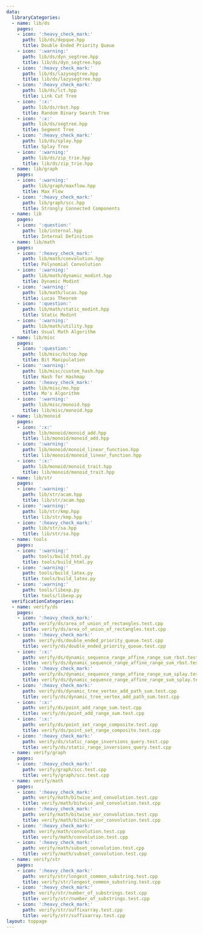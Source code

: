 ```yaml
---
data:
  libraryCategories:
  - name: lib/ds
    pages:
    - icon: ':heavy_check_mark:'
      path: lib/ds/depque.hpp
      title: Double Ended Priority Queue
    - icon: ':warning:'
      path: lib/ds/dyn_segtree.hpp
      title: lib/ds/dyn_segtree.hpp
    - icon: ':heavy_check_mark:'
      path: lib/ds/lazysegtree.hpp
      title: lib/ds/lazysegtree.hpp
    - icon: ':heavy_check_mark:'
      path: lib/ds/lct.hpp
      title: Link Cut Tree
    - icon: ':x:'
      path: lib/ds/rbst.hpp
      title: Random Binary Search Tree
    - icon: ':x:'
      path: lib/ds/segtree.hpp
      title: Segment Tree
    - icon: ':heavy_check_mark:'
      path: lib/ds/splay.hpp
      title: Splay Tree
    - icon: ':warning:'
      path: lib/ds/zip_trie.hpp
      title: lib/ds/zip_trie.hpp
  - name: lib/graph
    pages:
    - icon: ':warning:'
      path: lib/graph/maxflow.hpp
      title: Max Flow
    - icon: ':heavy_check_mark:'
      path: lib/graph/scc.hpp
      title: Strongly Connected Components
  - name: lib
    pages:
    - icon: ':question:'
      path: lib/internal.hpp
      title: Internal Definition
  - name: lib/math
    pages:
    - icon: ':heavy_check_mark:'
      path: lib/math/convolution.hpp
      title: Polynomial Convolution
    - icon: ':warning:'
      path: lib/math/dynamic_modint.hpp
      title: Dynamic Modint
    - icon: ':warning:'
      path: lib/math/lucas.hpp
      title: Lucas Theorem
    - icon: ':question:'
      path: lib/math/static_modint.hpp
      title: Static Modint
    - icon: ':warning:'
      path: lib/math/utility.hpp
      title: Usual Math Algorithm
  - name: lib/misc
    pages:
    - icon: ':question:'
      path: lib/misc/bitop.hpp
      title: Bit Manipulation
    - icon: ':warning:'
      path: lib/misc/custom_hash.hpp
      title: Hash for Hashmap
    - icon: ':heavy_check_mark:'
      path: lib/misc/mo.hpp
      title: Mo's Algorithm
    - icon: ':warning:'
      path: lib/misc/monoid.hpp
      title: lib/misc/monoid.hpp
  - name: lib/monoid
    pages:
    - icon: ':x:'
      path: lib/monoid/monoid_add.hpp
      title: lib/monoid/monoid_add.hpp
    - icon: ':warning:'
      path: lib/monoid/monoid_linear_function.hpp
      title: lib/monoid/monoid_linear_function.hpp
    - icon: ':x:'
      path: lib/monoid/monoid_trait.hpp
      title: lib/monoid/monoid_trait.hpp
  - name: lib/str
    pages:
    - icon: ':warning:'
      path: lib/str/acam.hpp
      title: lib/str/acam.hpp
    - icon: ':warning:'
      path: lib/str/kmp.hpp
      title: lib/str/kmp.hpp
    - icon: ':heavy_check_mark:'
      path: lib/str/sa.hpp
      title: lib/str/sa.hpp
  - name: tools
    pages:
    - icon: ':warning:'
      path: tools/build_html.py
      title: tools/build_html.py
    - icon: ':warning:'
      path: tools/build_latex.py
      title: tools/build_latex.py
    - icon: ':warning:'
      path: tools/libexp.py
      title: tools/libexp.py
  verificationCategories:
  - name: verify/ds
    pages:
    - icon: ':heavy_check_mark:'
      path: verify/ds/area_of_union_of_rectangles.test.cpp
      title: verify/ds/area_of_union_of_rectangles.test.cpp
    - icon: ':heavy_check_mark:'
      path: verify/ds/double_ended_priority_queue.test.cpp
      title: verify/ds/double_ended_priority_queue.test.cpp
    - icon: ':x:'
      path: verify/ds/dynamic_sequence_range_affine_range_sum_rbst.test.cpp
      title: verify/ds/dynamic_sequence_range_affine_range_sum_rbst.test.cpp
    - icon: ':heavy_check_mark:'
      path: verify/ds/dynamic_sequence_range_affine_range_sum_splay.test.cpp
      title: verify/ds/dynamic_sequence_range_affine_range_sum_splay.test.cpp
    - icon: ':heavy_check_mark:'
      path: verify/ds/dynamic_tree_vertex_add_path_sum.test.cpp
      title: verify/ds/dynamic_tree_vertex_add_path_sum.test.cpp
    - icon: ':x:'
      path: verify/ds/point_add_range_sum.test.cpp
      title: verify/ds/point_add_range_sum.test.cpp
    - icon: ':x:'
      path: verify/ds/point_set_range_composite.test.cpp
      title: verify/ds/point_set_range_composite.test.cpp
    - icon: ':heavy_check_mark:'
      path: verify/ds/static_range_inversions_query.test.cpp
      title: verify/ds/static_range_inversions_query.test.cpp
  - name: verify/graph
    pages:
    - icon: ':heavy_check_mark:'
      path: verify/graph/scc.test.cpp
      title: verify/graph/scc.test.cpp
  - name: verify/math
    pages:
    - icon: ':heavy_check_mark:'
      path: verify/math/bitwise_and_convolution.test.cpp
      title: verify/math/bitwise_and_convolution.test.cpp
    - icon: ':heavy_check_mark:'
      path: verify/math/bitwise_xor_convolution.test.cpp
      title: verify/math/bitwise_xor_convolution.test.cpp
    - icon: ':heavy_check_mark:'
      path: verify/math/convolution.test.cpp
      title: verify/math/convolution.test.cpp
    - icon: ':heavy_check_mark:'
      path: verify/math/subset_convolution.test.cpp
      title: verify/math/subset_convolution.test.cpp
  - name: verify/str
    pages:
    - icon: ':heavy_check_mark:'
      path: verify/str/longest_common_substring.test.cpp
      title: verify/str/longest_common_substring.test.cpp
    - icon: ':heavy_check_mark:'
      path: verify/str/number_of_substrings.test.cpp
      title: verify/str/number_of_substrings.test.cpp
    - icon: ':heavy_check_mark:'
      path: verify/str/suffixarray.test.cpp
      title: verify/str/suffixarray.test.cpp
layout: toppage
---
```

